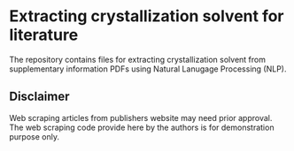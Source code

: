 # Extracting crystallization solvent for literature
The repository contains files for extracting crystallization solvent from supplementary information PDFs using Natural Lanugage Processing (NLP).


## Disclaimer
Web scraping articles from publishers website may need prior approval. The web scraping code provide here by the authors is for demonstration purpose only.
